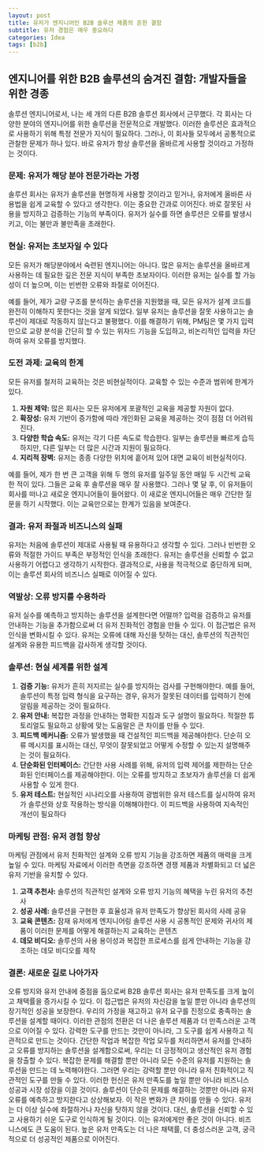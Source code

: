 ```yaml
---
layout: post
title: 유저가 엔지니어인 B2B 솔루션 제품의 흔한 결함
subtitle: 유저 경험은 매우 중요하다
categories: Idea
tags: [b2b]
---
```


## 엔지니어를 위한 B2B 솔루션의 숨겨진 결함: 개발자들을 위한 경종

솔루션 엔지니어로서, 나는 세 개의 다른 B2B 솔루션 회사에서 근무했다. 각 회사는 다양한 분야의 엔지니어를 위한 솔루션을 전문적으로 개발했다. 이러한 솔루션은 효과적으로 사용하기 위해 특정 전문가 지식이 필요하다. 그러나, 이 회사들 모두에서 공통적으로 관찰한 문제가 하나 있다. 바로 유저가 항상 솔루션을 올바르게 사용할 것이라고 가정하는 것이다.

### 문제: 유저가 해당 분야 전문가라는 가정

솔루션 회사는 유저가 솔루션을 현명하게 사용할 것이라고 믿거나, 유저에게 올바른 사용법을 쉽게 교육할 수 있다고 생각한다. 이는 중요한 간과로 이어진다. 바로 잘못된 사용을 방지하고 검증하는 기능의 부족이다. 유저가 실수를 하면 솔루션은 오류를 발생시키고, 이는 불만과 불만족을 초래한다.

### 현실: 유저는 초보자일 수 있다

모든 유저가 해당분야에서 숙련된 엔지니어는 아니다. 많은 유저는 솔루션을 올바르게 사용하는 데 필요한 깊은 전문 지식이 부족한 초보자이다. 이러한 유저는 실수를 할 가능성이 더 높으며, 이는 빈번한 오류와 좌절로 이어진다.

예를 들어, 제가 교량 구조를 분석하는 솔루션을 지원했을 때, 모든 유저가 설계 코드를 완전히 이해하지 못한다는 것을 알게 되었다. 일부 유저는 솔루션을 잘못 사용하고는 솔루션이 제대로 작동하지 않는다고 불평했다. 이를 해결하기 위해, PM팀은 몇 가지 입력만으로 교량 분석을 간단히 할 수 있는 위자드 기능을 도입하고, 비논리적인 입력을 차단하여 유저 오류를 방지했다.

### 도전 과제: 교육의 한계

모든 유저를 철저히 교육하는 것은 비현실적이다. 교육할 수 있는 수준과 범위에 한계가 있다.

1. **자원 제약:** 많은 회사는 모든 유저에게 포괄적인 교육을 제공할 자원이 없다.
2. **확장성:** 유저 기반이 증가함에 따라 개인화된 교육을 제공하는 것이 점점 더 어려워진다.
3. **다양한 학습 속도:** 유저는 각기 다른 속도로 학습한다. 일부는 솔루션을 빠르게 습득하지만, 다른 일부는 더 많은 시간과 지원이 필요하다.
4. **지리적 장벽:** 유저는 종종 다양한 위치에 흩어져 있어 대면 교육이 비현실적이다.

예를 들어, 제가 한 번 큰 고객을 위해 두 명의 유저를 일주일 동안 매일 두 시간씩 교육한 적이 있다. 그들은 교육 후 솔루션을 매우 잘 사용했다. 그러나 몇 달 후, 이 유저들이 회사를 떠나고 새로운 엔지니어들이 들어왔다. 이 새로운 엔지니어들은 매우 간단한 질문을 하기 시작했다. 이는 교육만으로는 한계가 있음을 보여준다.

### 결과: 유저 좌절과 비즈니스의 실패

유저는 처음에 솔루션이 제대로 사용될 때 유용하다고 생각할 수 있다. 그러나 빈번한 오류와 적절한 가이드 부족은 부정적인 인식을 초래한다. 유저는 솔루션을 신뢰할 수 없고 사용하기 어렵다고 생각하기 시작한다. 결과적으로, 사용을 적극적으로 중단하게 되며, 이는 솔루션 회사의 비즈니스 실패로 이어질 수 있다.

### 역발상: 오류 방지를 수용하라

유저 실수를 예측하고 방지하는 솔루션을 설계한다면 어떨까? 입력을 검증하고 유저를 안내하는 기능을 추가함으로써 더 유저 친화적인 경험을 만들 수 있다. 이 접근법은 유저 인식을 변화시킬 수 있다. 유저는 오류에 대해 자신을 탓하는 대신, 솔루션의 직관적인 설계와 유용한 피드백을 감사하게 생각할 것이다.

### 솔루션: 현실 세계를 위한 설계

1. **검증 기능:** 유저가 흔히 저지르는 실수를 방지하는 검사를 구현해야한다. 예를 들어, 솔루션이 특정 입력 형식을 요구하는 경우, 유저가 잘못된 데이터를 입력하기 전에 알림을 제공하는 것이 필요하다.
2. **유저 안내:** 복잡한 과정을 안내하는 명확한 지침과 도구 설명이 필요하다. 적절한 튜토리얼도 필요하고 상황에 맞는 도움말은 큰 차이를 만들 수 있다.
3. **피드백 메커니즘:** 오류가 발생했을 때 건설적인 피드백을 제공해야한다. 단순히 오류 메시지를 표시하는 대신, 무엇이 잘못되었고 어떻게 수정할 수 있는지 설명해주는 것이 필요하다.
4. **단순화된 인터페이스:** 간단한 사용 사례를 위해, 유저의 입력 제어를 제한하는 단순화된 인터페이스를 제공해야한다. 이는 오류를 방지하고 초보자가 솔루션을 더 쉽게 사용할 수 있게 한다.
5. **유저 테스트:** 현실적인 시나리오를 사용하여 광범위한 유저 테스트를 실시하여 유저가 솔루션와 상호 작용하는 방식을 이해해야한다. 이 피드백을 사용하여 지속적인 개선이 필요하다

### 마케팅 관점: 유저 경험 향상

마케팅 관점에서 유저 친화적인 설계와 오류 방지 기능을 강조하면 제품의 매력을 크게 높일 수 있다. 마케팅 자료에서 이러한 측면을 강조하면 경쟁 제품과 차별화되고 더 넓은 유저 기반을 유치할 수 있다.

1. **고객 추천사:** 솔루션의 직관적인 설계와 오류 방지 기능의 혜택을 누린 유저의 추천사
2. **성공 사례:** 솔루션을 구현한 후 효율성과 유저 만족도가 향상된 회사의 사례 공유
3. **교육 콘텐츠:** 잠재 유저에게 엔지니어링 솔루션 사용 시 공통적인 문제와 귀사의 제품이 이러한 문제를 어떻게 해결하는지 교육하는 콘텐츠
4. **데모 비디오:** 솔루션의 사용 용이성과 복잡한 프로세스를 쉽게 안내하는 기능을 강조하는 데모 비디오를 제작

### 결론: 새로운 길로 나아가자

오류 방지와 유저 안내에 중점을 둠으로써 B2B 솔루션 회사는 유저 만족도를 크게 높이고 채택률을 증가시킬 수 있다. 이 접근법은 유저의 자신감을 높일 뿐만 아니라 솔루션의 장기적인 성공을 보장한다. 우리의 가정을 재고하고 유저 요구를 진정으로 충족하는 솔루션을 설계할 때이다.
이러한 관점의 전환은 더 나은 솔루션 제품과 더 만족스러운 고객으로 이어질 수 있다. 강력한 도구를 만드는 것만이 아니라, 그 도구를 쉽게 사용하고 직관적으로 만드는 것이다. 간단한 작업과 복잡한 작업 모두를 처리하면서 유저를 안내하고 오류를 방지하는 솔루션을 설계함으로써, 우리는 더 긍정적이고 생산적인 유저 경험을 창출할 수 있다.
복잡한 문제를 해결할 뿐만 아니라 모든 수준의 유저를 지원하는 솔루션을 만드는 데 노력해야한다. 그러면 우리는 강력할 뿐만 아니라 유저 친화적이고 직관적인 도구를 만들 수 있다. 이러한 헌신은 유저 만족도를 높일 뿐만 아니라 비즈니스 성공과 시장 성장을 이끌 것이다.
솔루션이 단순히 문제를 해결하는 것뿐만 아니라 유저 오류를 예측하고 방지한다고 상상해보자. 이 작은 변화가 큰 차이를 만들 수 있다. 유저는 더 이상 실수에 좌절하거나 자신을 탓하지 않을 것이다. 대신, 솔루션을 신뢰할 수 있고 사용하기 쉬운 도구로 인식하게 될 것이다. 이는 유저에게만 좋은 것이 아니다. 비즈니스에도 큰 도움이 된다. 높은 유저 만족도는 더 나은 채택률, 더 충성스러운 고객, 궁극적으로 더 성공적인 제품으로 이어진다.